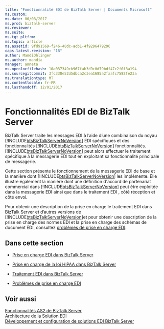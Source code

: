 ```yaml
---
title: "Fonctionnalité EDI de BizTalk Server | Documents Microsoft"
ms.custom: 
ms.date: 06/08/2017
ms.prod: biztalk-server
ms.reviewer: 
ms.suite: 
ms.tgt_pltfrm: 
ms.topic: article
ms.assetid: 9fd91569-f246-40dc-acb1-4f9296479296
caps.latest.revision: "18"
author: MandiOhlinger
ms.author: mandia
manager: anneta
ms.openlocfilehash: 10a037349cb967fab3d9c0d79bdf47c2f0f8a194
ms.sourcegitcommit: 3fc338e52d5dbca2c3ea1685a2faafc7582fe23a
ms.translationtype: MT
ms.contentlocale: fr-FR
ms.lasthandoff: 12/01/2017
---
```

# <a name="biztalk-server-edi-functionality"></a>Fonctionnalités EDI de BizTalk Server
BizTalk Server traite les messages EDI à l’aide d’une combinaison du noyau [!INCLUDE[btsBizTalkServerNoVersion](../includes/btsbiztalkservernoversion-md.md)] EDI spécifiques et des fonctionnalités [!INCLUDE[btsBizTalkServerNoVersion](../includes/btsbiztalkservernoversion-md.md)] fonctionnalités. [!INCLUDE[btsBizTalkServerNoVersion](../includes/btsbiztalkservernoversion-md.md)] peut alors effectuer le traitement spécifique à la messagerie EDI tout en exploitant sa fonctionnalité principale de messagerie.  
  
 Cette section présente le fonctionnement de la messagerie EDI de base et la manière dont [!INCLUDE[btsBizTalkServerNoVersion](../includes/btsbiztalkservernoversion-md.md)] les implémente. Elle illustre également la manière dont une définition d'accord de partenariat commercial dans [!INCLUDE[btsBizTalkServerNoVersion](../includes/btsbiztalkservernoversion-md.md)] peut être exploitée dans la messagerie EDI ainsi que dans le traitement EDI , côté réception et côté envoi.  
  
 Pour obtenir une description de la prise en charge le traitement EDI dans BizTalk Server et d’autres versions de [!INCLUDE[btsBizTalkServerNoVersion](../includes/btsbiztalkservernoversion-md.md)]et pour obtenir une description de la prise en charge des normes EDI et la prise en charge des schémas de document EDI, consultez [problèmes de prise en charge EDI](../core/edi-support-issues.md).  
  
## <a name="in-this-section"></a>Dans cette section  
  
-   [Prise en charge EDI dans BizTalk Server](../core/edi-support-in-biztalk-server1.md)  
  
-   [Prise en charge de la loi HIPAA dans BizTalk Server](../core/hipaa-support-in-biztalk-server.md)  
  
-   [Traitement EDI dans BizTalk Server](../core/edi-processing-in-biztalk-server.md)  
  
-   [Problèmes de prise en charge EDI](../core/edi-support-issues.md)  
  
## <a name="see-also"></a>Voir aussi  
 [Fonctionnalités AS2 de BizTalk Server](../core/biztalk-server-as2-functionality.md)   
 [Architecture de la Solution EDI](../core/edi-solution-architecture.md)   
 [Développement et configuration de solutions EDI BizTalk Server](../core/developing-and-configuring-biztalk-server-edi-solutions.md)